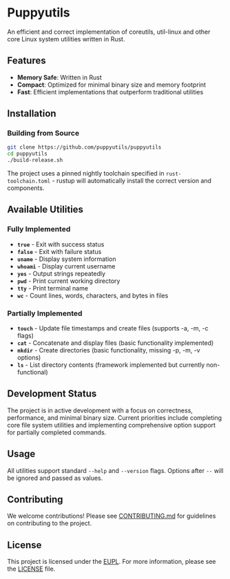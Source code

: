 # Puppyutils

An efficient and correct implementation of coreutils, util-linux and other core
Linux system utilities written in Rust.

## Features

- **Memory Safe**: Written in Rust
- **Compact**: Optimized for minimal binary size and memory footprint
- **Fast**: Efficient implementations that outperform traditional utilities

## Installation

### Building from Source

```bash
git clone https://github.com/puppyutils/puppyutils
cd puppyutils
./build-release.sh
```

The project uses a pinned nightly toolchain specified in `rust-toolchain.toml` -
rustup will automatically install the correct version and components.

## Available Utilities

### Fully Implemented

- **`true`** - Exit with success status
- **`false`** - Exit with failure status
- **`uname`** - Display system information
- **`whoami`** - Display current username
- **`yes`** - Output strings repeatedly
- **`pwd`** - Print current working directory
- **`tty`** - Print terminal name
- **`wc`** - Count lines, words, characters, and bytes in files

### Partially Implemented

- **`touch`** - Update file timestamps and create files (supports -a, -m, -c flags)
- **`cat`** - Concatenate and display files (basic functionality implemented)
- **`mkdir`** - Create directories (basic functionality, missing -p, -m, -v options)
- **`ls`** - List directory contents (framework implemented but currently non-functional)

## Development Status

The project is in active development with a focus on correctness, performance,
and minimal binary size. Current priorities include completing core file system
utilities and implementing comprehensive option support for partially completed
commands.

## Usage

All utilities support standard `--help` and `--version` flags. Options after
`--` will be ignored and passed as values.

## Contributing

We welcome contributions! Please see [CONTRIBUTING.md](CONTRIBUTING.md) for
guidelines on contributing to the project.

## License

This project is licensed under the [EUPL](https://eupl.eu/). For more
information, please see the [LICENSE](LICENSE) file.
